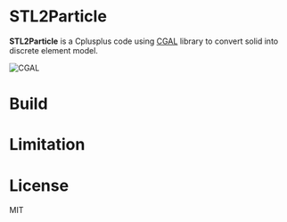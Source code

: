 # STL2Particle

**STL2Particle** is a Cplusplus code using [CGAL](https://www.cgal.org/) library to convert solid into discrete element model.

![CGAL](https://www.cgal.org/images/cgal_front_page_2013.png)

# Build


# Limitation


# License
MIT
